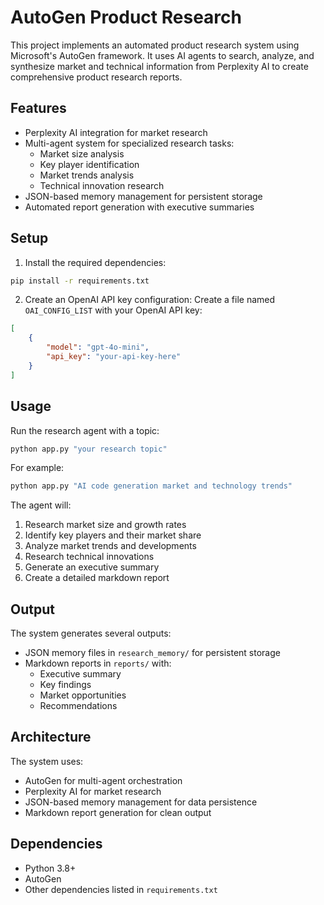 # AutoGen Product Research

This project implements an automated product research system using Microsoft's AutoGen framework. It uses AI agents to search, analyze, and synthesize market and technical information from Perplexity AI to create comprehensive product research reports.

## Features

- Perplexity AI integration for market research
- Multi-agent system for specialized research tasks:
  - Market size analysis
  - Key player identification
  - Market trends analysis
  - Technical innovation research
- JSON-based memory management for persistent storage
- Automated report generation with executive summaries

## Setup

1. Install the required dependencies:
```bash
pip install -r requirements.txt
```

2. Create an OpenAI API key configuration:
Create a file named `OAI_CONFIG_LIST` with your OpenAI API key:
```json
[
    {
        "model": "gpt-4o-mini",
        "api_key": "your-api-key-here"
    }
]
```

## Usage

Run the research agent with a topic:
```bash
python app.py "your research topic"
```

For example:
```bash
python app.py "AI code generation market and technology trends"
```

The agent will:
1. Research market size and growth rates
2. Identify key players and their market share
3. Analyze market trends and developments
4. Research technical innovations
5. Generate an executive summary
6. Create a detailed markdown report

## Output

The system generates several outputs:
- JSON memory files in `research_memory/` for persistent storage
- Markdown reports in `reports/` with:
  - Executive summary
  - Key findings
  - Market opportunities
  - Recommendations

## Architecture

The system uses:
- AutoGen for multi-agent orchestration
- Perplexity AI for market research
- JSON-based memory management for data persistence
- Markdown report generation for clean output

## Dependencies

- Python 3.8+
- AutoGen
- Other dependencies listed in `requirements.txt`
